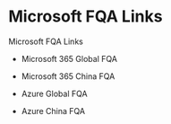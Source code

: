 # Microsoft FQA Links
Microsoft FQA Links


* Microsoft 365 Global FQA
* Microsoft 365 China FQA

* Azure Global FQA
* Azure China FQA
